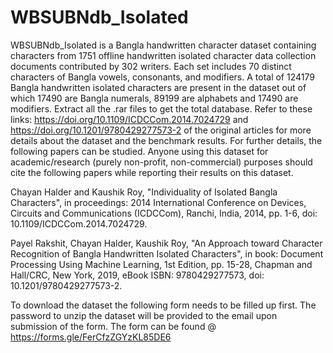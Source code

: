# WBSUBNdb_Isolated
WBSUBNdb_Isolated is a Bangla handwritten character dataset containing characters from 1751 offline handwritten isolated character data collection documents contributed by 302 writers. Each set includes 70 distinct characters of Bangla vowels, consonants, and modifiers. A total of 124179 Bangla handwritten isolated characters are present in the dataset out of which 17490 are Bangla numerals, 89199 are alphabets and 17490 are modifiers.
Extract all the .rar files to get the total database. Refer to these links: https://doi.org/10.1109/ICDCCom.2014.7024729 and https://doi.org/10.1201/9780429277573-2 of the original articles for more details about the dataset and the benchmark results. For further details, the following papers can be studied. Anyone using this dataset for academic/research (purely non-profit, non-commercial) purposes should cite the following papers while reporting their results on this dataset.

Chayan Halder and Kaushik Roy, "Individuality of Isolated Bangla Characters", in proceedings: 2014 International Conference on Devices, Circuits and Communications (ICDCCom), Ranchi, India, 2014, pp. 1-6, doi: 10.1109/ICDCCom.2014.7024729.

Payel Rakshit, Chayan Halder, Kaushik Roy, "An Approach toward Character Recognition of Bangla Handwritten Isolated Characters", in book: Document Processing Using Machine Learning, 1st Edition, pp. 15-28, Chapman and Hall/CRC, New York, 2019, eBook ISBN: 9780429277573, doi: 10.1201/9780429277573-2.

To download the dataset the following form needs to be filled up first. The password to unzip the dataset will be provided to the email upon submission of the form. The form can be found @ https://forms.gle/FerCfzZGYzKL85DE6
